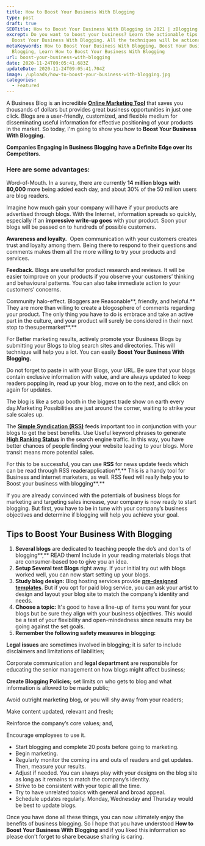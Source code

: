 ```yaml
---
title: How to Boost Your Business With Blogging
type: post
draft: true
SEOTitle: How to Boost Your Business With Blogging in 2021 | zBlogging
excrept: Do you want to boost your business? Learn the actionable tips on How to
  Boost Your Business With Blogging. All the techniques will be actionable.
metaKeywords: How to Boost Your Business With Blogging, Boost Your Business With
  Blogging, Learn How to Boost Your Business With Blogging
url: boost-your-business-with-blogging
date: 2020-11-24T09:05:41.683Z
updateDate: 2020-11-24T09:05:41.704Z
image: /uploads/how-to-boost-your-business-with-blogging.jpg
categories:
  - Featured
---
```

A Business Blog is an incredible **[Online Marketing Tool](https://zblogging.com/best-content-marketing-tools/)** that saves you thousands of dollars but provides great business opportunities in just one click. Blogs are a user-friendly, customized, and flexible medium for disseminating useful information for effective positioning of your products in the market. So today, I'm going to show you how to **Boost Your Business With Blogging.**

**Companies Engaging in Business Blogging have a Definite Edge over its Competitors.** 

### Here are some advantages:

Word-of-Mouth. In a survey, there are currently **14 million blogs with 80,000** more being added each day, and about 30% of the 50 million users are blog readers.

Imagine how much gain your company will have if your products are advertised through blogs. With the Internet, information spreads so quickly, especially if an **impressive write-up goes** with your product. Soon your blogs will be passed on to hundreds of possible customers.

**Awareness and loyalty.**  Open communication with your customers creates trust and loyalty among them. Being there to respond to their questions and comments makes them all the more willing to try your products and services.

**Feedback.** Blogs are useful for product research and reviews. It will be easier toimprove on your products if you observe your customers’ thinking and behavioural patterns. You can also take immediate action to your customers’ concerns.

Community halo-effect. Bloggers are Reasonable**, friendly, and helpful.** They are more than willing to create a blogosphere of comments regarding your product. The only thing you have to do is embrace and take an active part in the culture, and your product will surely be considered in their next stop to thesupermarket**.**

For Better marketing results, actively promote your Business Blogs by submitting your Blogs to blog search sites and directories. This will technique will help you a lot. You can easily **Boost Your Business With Blogging.**

Do not forget to paste in with your Blogs, your URL. Be sure that your blogs contain exclusive information with value, and are always updated to keep readers popping in, read up your blog, move on to the next, and click on again for updates.

The blog is like a setup booth in the biggest trade show on earth every day.Marketing Possibilities are just around the corner, waiting to strike your sale scales up.

The **[Simple Syndication (RSS)](https://en.wikipedia.org/wiki/RSS)** feeds important too in conjunction with your blogs to get the best benefits. Use Useful keyword phrases to generate **[High Ranking Status](https://zblogging.com/how-to-drive-free-website-traffic/)** in the search engine traffic. In this way, you have better chances of people finding your website leading to your blogs. More transit means more potential sales.

For this to be successful, you can use **RSS** for news update feeds which can be read through RSS readerapplication**.** This is a handy tool for Business and internet marketers, as well. RSS feed will really help you to Boost your business with blogging**.**

If you are already convinced with the potentials of business blogs for marketing and targeting sales increase, your company is now ready to start blogging. But first, you have to be in tune with your company’s business objectives and determine if blogging will help you achieve your goal.

## Tips to Boost Your Business With Blogging

1. **Several blogs** are dedicated to teaching people the do’s and don’ts of blogging**,** READ them! Include in your reading materials blogs that are consumer-based too to give you an idea.
2. **Setup Several test Blogs** right away. If your initial try out with blogs worked well, you can now start setting up your blogs.
3. **Study blog design:** Blog hosting services provide **[pre-designed templates](https://www.webibazaar.com/templates/website-design-templates)**. But if you opt for paid blog service, you can ask your artist to design and layout your blog site to match the company’s identity and needs.
4. **Choose a topic:** It's good to have a line-up of items you want for your blogs but be sure they align with your business objectives. This would be a test of your flexibility and open-mindedness since results may be going against the set goals.
5. **Remember the following safety measures in blogging:**

**Legal issues** are sometimes involved in blogging; it is safer to include disclaimers and limitations of liabilities;

Corporate communication and **legal department** are responsible for educating the senior management on how blogs might affect business;

**Create Blogging Policies;** set limits on who gets to blog and what information is allowed to be made public;

Avoid outright marketing blog, or you will shy away from your readers;

Make content updated, relevant and fresh;

Reinforce the company’s core values; and,

Encourage employees to use it.

* Start blogging and complete 20 posts before going to marketing.
* Begin marketing.
* Regularly monitor the coming ins and outs of readers and get updates. Then, measure your results.
* Adjust if needed. You can always play with your designs on the blog site as long as it remains to match the company’s identity.
* Strive to be consistent with your topic all the time.
* Try to have unrelated topics with general and broad appeal.
* Schedule updates regularly. Monday, Wednesday and Thursday would be best to update blogs.

Once you have done all these things, you can now ultimately enjoy the benefits of business blogging. So I hope that you have understood **How to Boost Your Business With Blogging** and if you liked this information so please don't forget to share because sharing is caring.